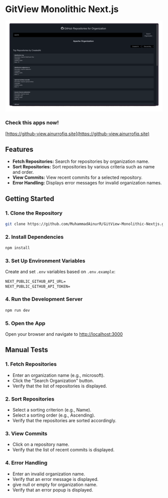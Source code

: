 # GitView Monolithic Next.js

![img_preview](/assets/preview.gif)

### Check this apps now!

[https://github-view.ainurrofiq.site](https://github-view.ainurrofiq.site)

## Features

-   **Fetch Repositories:** Search for repositories by organization name.
-   **Sort Repositories:** Sort repositories by various criteria such as name and order.
-   **View Commits:** View recent commits for a selected repository.
-   **Error Handling:** Displays error messages for invalid organization names.

## Getting Started

### 1. Clone the Repository

```bash
git clone https://github.com/MuhammadAinurR/GitView-Monolithic-Nextjs.git
```

### 2. Install Dependencies

```bash
npm install
```

### 3. Set Up Environment Variables

Create and set `.env` variables based on `.env.example`:

```plaintext
NEXT_PUBLIC_GITHUB_API_URL=
NEXT_PUBLIC_GITHUB_API_TOKEN=
```

### 4. Run the Development Server

```bash
npm run dev
```

### 5. Open the App

Open your browser and navigate to [http://localhost:3000](http://localhost:3000)

## Manual Tests

### 1. Fetch Repositories

-   Enter an organization name (e.g., microsoft).
-   Click the "Search Organization" button.
-   Verify that the list of repositories is displayed.

### 2. Sort Repositories

-   Select a sorting criterion (e.g., Name).
-   Select a sorting order (e.g., Ascending).
-   Verify that the repositories are sorted accordingly.

### 3. View Commits

-   Click on a repository name.
-   Verify that the list of recent commits is displayed.

### 4. Error Handling

-   Enter an invalid organization name.
-   Verify that an error message is displayed.
-   give null or empty for organization name.
-   Verify that an error popup is displayed.
